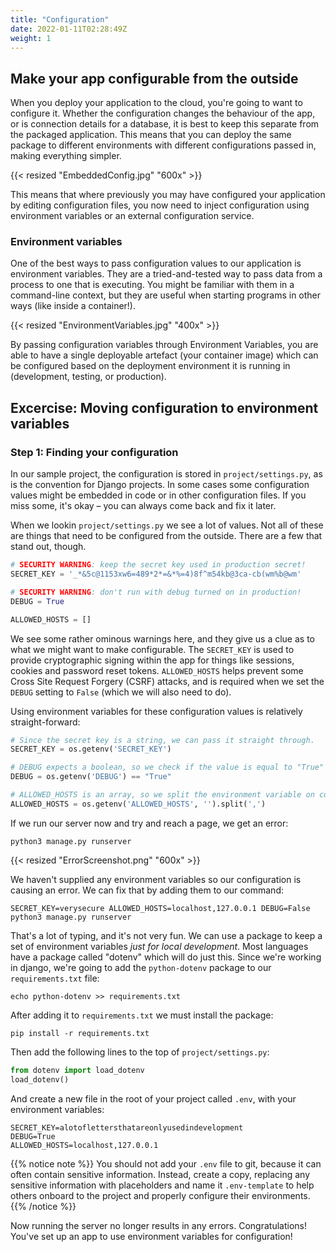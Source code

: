 ```yaml
---
title: "Configuration"
date: 2022-01-11T02:28:49Z
weight: 1
---
```


## Make your app configurable from the outside

When you deploy your application to the cloud, you're going to want to configure it. Whether the configuration changes the behaviour of the app, or is connection details for a database, it is best to keep this separate from the packaged application. This means that you can deploy the same package to different environments with different configurations passed in, making everything simpler.

{{< resized "EmbeddedConfig.jpg" "600x" >}}

This means that where previously you may have configured your application by editing configuration files, you now need to inject configuration using environment variables or an external configuration service.

### Environment variables

One of the best ways to pass configuration values to our application is environment variables. They are a tried-and-tested way to pass data from a process to one that is executing. You might be familiar with them in a command-line context, but they are useful when starting programs in other ways (like inside a container!).

{{< resized "EnvironmentVariables.jpg" "400x" >}}

By passing configuration variables through Environment Variables, you are able to have a single deployable artefact (your container image) which can be configured based on the deployment environment it is running in (development, testing, or production).

## Excercise: Moving configuration to environment variables

### Step 1: Finding your configuration

In our sample project, the configuration is stored in `project/settings.py`, as is the convention for Django projects. In some cases some configuration values might be embedded in code or in other configuration files. If you miss some, it's okay – you can always come back and fix it later.

When we lookin `project/settings.py` we see a lot of values. Not all of these are things that need to be configured from the outside. There are a few that stand out, though.

```python
# SECURITY WARNING: keep the secret key used in production secret!
SECRET_KEY = '_*&5c@1153xw6=489*2*=&*%=4)8f^m54kb@3ca-cb(wm%b@wm'

# SECURITY WARNING: don't run with debug turned on in production!
DEBUG = True

ALLOWED_HOSTS = []
```

We see some rather ominous warnings here, and they give us a clue as to what we might want to make configurable. The `SECRET_KEY` is used to provide cryptographic signing within the app for things like sessions, cookies and password reset tokens. `ALLOWED_HOSTS` helps prevent some Cross Site Request Forgery (CSRF) attacks, and is required when we set the `DEBUG` setting to `False` (which we will also need to do).

Using environment variables for these configuration values is relatively straight-forward:

```python
# Since the secret key is a string, we can pass it straight through.
SECRET_KEY = os.getenv('SECRET_KEY')

# DEBUG expects a boolean, so we check if the value is equal to "True"
DEBUG = os.getenv('DEBUG') == "True"

# ALLOWED_HOSTS is an array, so we split the environment variable on commas.
ALLOWED_HOSTS = os.getenv('ALLOWED_HOSTS', '').split(',')
```

If we run our server now and try and reach a page, we get an error:

```shell
python3 manage.py runserver
```

{{< resized "ErrorScreenshot.png" "600x" >}}

We haven't supplied any environment variables so our configuration is causing an error. We can fix that by adding them to our command:

```shell
SECRET_KEY=verysecure ALLOWED_HOSTS=localhost,127.0.0.1 DEBUG=False python3 manage.py runserver
```

That's a lot of typing, and it's not very fun. We can use a package to keep a set of environment variables _just for local development_. Most languages have a package called "dotenv" which will do just this. Since we're working in django, we're going to add the `python-dotenv` package to our `requirements.txt` file:

```shell
echo python-dotenv >> requirements.txt
```

After adding it to `requirements.txt` we must install the package:

```shell
pip install -r requirements.txt
```

Then add the following lines to the top of `project/settings.py`:

```settings.py
from dotenv import load_dotenv
load_dotenv()
```

And create a new file in the root of your project called `.env`, with your environment variables:

```.env
SECRET_KEY=alotoflettersthatareonlyusedindevelopment
DEBUG=True
ALLOWED_HOSTS=localhost,127.0.0.1
```

{{% notice note %}}
You should not add your `.env` file to git, because it can often contain sensitive information. Instead, create a copy, replacing any sensitive information with placeholders and name it `.env-template` to help others onboard to the project and properly configure their environments.
{{% /notice %}}

Now running the server no longer results in any errors. Congratulations! You've set up an app to use environment variables for configuration!
